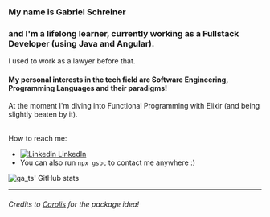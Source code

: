 ### My name is **Gabriel Schreiner** 
### and I'm a lifelong learner, currently working as a Fullstack Developer (using Java and Angular). 
I used to work as a lawyer before that.

#### My personal interests in the tech field are Software Engineering, Programming Languages and their paradigms!
At the moment I'm diving into Functional Programming with Elixir (and being slightly beaten by it).
</br></br>

How to reach me:
  - [![Linkedin](https://i.stack.imgur.com/gVE0j.png) LinkedIn](https://www.linkedin.com/in/gabriel-schreiner)
  - You can also run `npx gsbc` to contact me anywhere :)

![ga_ts' GitHub stats](https://github-readme-stats.vercel.app/api?username=gsbcamargo&show_icons=true&theme=radical)

---



###### Credits to [Carolis](https://github.com/Carolis) for the package idea!
